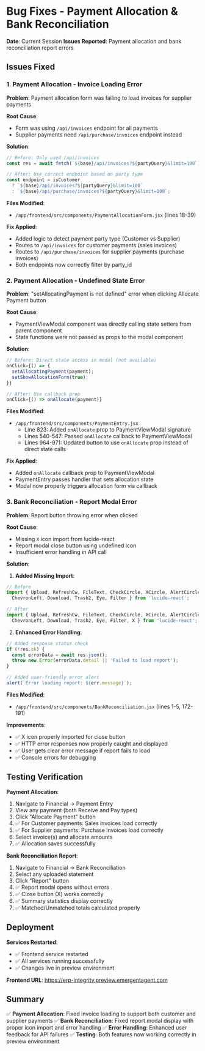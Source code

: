 # Bug Fixes - Payment Allocation & Bank Reconciliation

**Date**: Current Session
**Issues Reported**: Payment allocation and bank reconciliation report errors

## Issues Fixed

### 1. Payment Allocation - Invoice Loading Error

**Problem**: Payment allocation form was failing to load invoices for supplier payments

**Root Cause**: 
- Form was using `/api/invoices` endpoint for all payments
- Supplier payments need `/api/purchase/invoices` endpoint instead

**Solution**:
```javascript
// Before: Only used /api/invoices
const res = await fetch(`${base}/api/invoices?${partyQuery}&limit=100`);

// After: Use correct endpoint based on party type
const endpoint = isCustomer 
  ? `${base}/api/invoices?${partyQuery}&limit=100`
  : `${base}/api/purchase/invoices?${partyQuery}&limit=100`;
```

**Files Modified**:
- `/app/frontend/src/components/PaymentAllocationForm.jsx` (lines 18-39)

**Fix Applied**:
- Added logic to detect payment party type (Customer vs Supplier)
- Routes to `/api/invoices` for customer payments (sales invoices)
- Routes to `/api/purchase/invoices` for supplier payments (purchase invoices)
- Both endpoints now correctly filter by party_id

### 2. Payment Allocation - Undefined State Error

**Problem**: "setAllocatingPayment is not defined" error when clicking Allocate Payment button

**Root Cause**: 
- PaymentViewModal component was directly calling state setters from parent component
- State functions were not passed as props to the modal component

**Solution**:
```javascript
// Before: Direct state access in modal (not available)
onClick={() => {
  setAllocatingPayment(payment);
  setShowAllocationForm(true);
}}

// After: Use callback prop
onClick={() => onAllocate(payment)}
```

**Files Modified**:
- `/app/frontend/src/components/PaymentEntry.jsx` 
  - Line 823: Added `onAllocate` prop to PaymentViewModal signature
  - Lines 540-547: Passed `onAllocate` callback to PaymentViewModal
  - Lines 964-971: Updated button to use `onAllocate` prop instead of direct state calls

**Fix Applied**:
- Added `onAllocate` callback prop to PaymentViewModal
- PaymentEntry passes handler that sets allocation state
- Modal now properly triggers allocation form via callback

### 3. Bank Reconciliation - Report Modal Error

**Problem**: Report button throwing error when clicked

**Root Cause**: 
- Missing `X` icon import from lucide-react
- Report modal close button using undefined icon
- Insufficient error handling in API call

**Solution**:
1. **Added Missing Import**:
```javascript
// Before
import { Upload, RefreshCw, FileText, CheckCircle, XCircle, AlertCircle, 
  ChevronLeft, Download, Trash2, Eye, Filter } from 'lucide-react';

// After
import { Upload, RefreshCw, FileText, CheckCircle, XCircle, AlertCircle, 
  ChevronLeft, Download, Trash2, Eye, Filter, X } from 'lucide-react';
```

2. **Enhanced Error Handling**:
```javascript
// Added response status check
if (!res.ok) {
  const errorData = await res.json();
  throw new Error(errorData.detail || 'Failed to load report');
}

// Added user-friendly error alert
alert(`Error loading report: ${err.message}`);
```

**Files Modified**:
- `/app/frontend/src/components/BankReconciliation.jsx` (lines 1-5, 172-191)

**Improvements**:
- ✅ X icon properly imported for close button
- ✅ HTTP error responses now properly caught and displayed
- ✅ User gets clear error message if report fails to load
- ✅ Console errors for debugging

## Testing Verification

**Payment Allocation**:
1. Navigate to Financial → Payment Entry
2. View any payment (both Receive and Pay types)
3. Click "Allocate Payment" button
4. ✅ For Customer payments: Sales invoices load correctly
5. ✅ For Supplier payments: Purchase invoices load correctly
6. Select invoice(s) and allocate amounts
7. ✅ Allocation saves successfully

**Bank Reconciliation Report**:
1. Navigate to Financial → Bank Reconciliation
2. Select any uploaded statement
3. Click "Report" button
4. ✅ Report modal opens without errors
5. ✅ Close button (X) works correctly
6. ✅ Summary statistics display correctly
7. ✅ Matched/Unmatched totals calculated properly

## Deployment

**Services Restarted**:
- ✅ Frontend service restarted
- ✅ All services running successfully
- ✅ Changes live in preview environment

**Frontend URL**: https://erp-integrity.preview.emergentagent.com

## Summary

✅ **Payment Allocation**: Fixed invoice loading to support both customer and supplier payments
✅ **Bank Reconciliation**: Fixed report modal display with proper icon import and error handling
✅ **Error Handling**: Enhanced user feedback for API failures
✅ **Testing**: Both features now working correctly in preview environment
